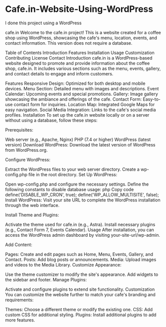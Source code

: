 # Cafe.in-Website-Using-WordPress
I done this project using a WordPress 

cafe.in
Welcome to the cafe.in project! This is a website created for a coffee shop using WordPress, showcasing the cafe's menu, location, events, and contact information. This version does not require a database.

Table of Contents
Introduction
Features
Installation
Usage
Customization
Contributing
License
Contact
Introduction
cafe.in is a WordPress-based website designed to promote and provide information about the coffee shop, cafe.in. It includes various sections such as the menu, events, gallery, and contact details to engage and inform customers.

Features
Responsive Design: Optimized for both desktop and mobile devices.
Menu Section: Detailed menu with images and descriptions.
Event Calendar: Upcoming events and special promotions.
Gallery: Image gallery showcasing the ambiance and offerings of the cafe.
Contact Form: Easy-to-use contact form for inquiries.
Location Map: Integrated Google Maps for easy navigation.
Social Media Integration: Links to the cafe's social media profiles.
Installation
To set up the cafe.in website locally or on a server without using a database, follow these steps:

Prerequisites:

Web server (e.g., Apache, Nginx)
PHP (7.4 or higher)
WordPress (latest version)
Download WordPress:
Download the latest version of WordPress from WordPress.org.

Configure WordPress:

Extract the WordPress files to your web server directory.
Create a wp-config.php file in the root directory.
Set Up WordPress:

Open wp-config.php and configure the necessary settings.
Define the following constants to disable database usage:
php
Copy code
define('DISABLE_WP_CRON', true);
define('WP_ALLOW_MULTISITE', false);
Install WordPress:
Visit your site URL to complete the WordPress installation through the web interface.

Install Theme and Plugins:

Activate the theme used for cafe.in (e.g., Astra).
Install necessary plugins (e.g., Contact Form 7, Events Calendar).
Usage
After installation, you can access the WordPress admin dashboard by visiting your-site-url/wp-admin.

Add Content:

Pages: Create and edit pages such as Home, Menu, Events, Gallery, and Contact.
Posts: Add blog posts or announcements.
Media: Upload images and videos to the Media Library.
Customize Appearance:

Use the theme customizer to modify the site's appearance.
Add widgets to the sidebar and footer.
Manage Plugins:

Activate and configure plugins to extend site functionality.
Customization
You can customize the website further to match your cafe's branding and requirements:

Themes: Choose a different theme or modify the existing one.
CSS: Add custom CSS for additional styling.
Plugins: Install additional plugins to add more features.
